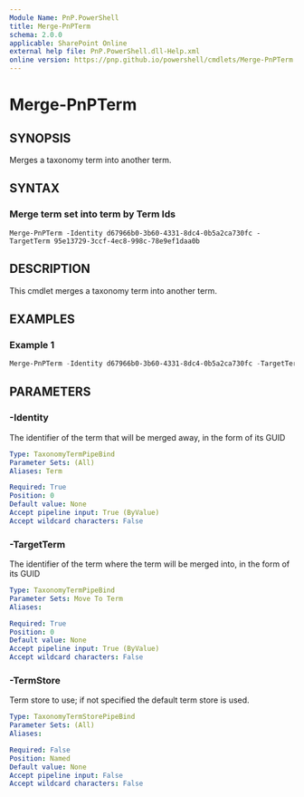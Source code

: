 ```yaml
---
Module Name: PnP.PowerShell
title: Merge-PnPTerm
schema: 2.0.0
applicable: SharePoint Online
external help file: PnP.PowerShell.dll-Help.xml
online version: https://pnp.github.io/powershell/cmdlets/Merge-PnPTerm.html
---
```


# Merge-PnPTerm

## SYNOPSIS

Merges a taxonomy term into another term.

## SYNTAX

### Merge term set into term by Term Ids

```
Merge-PnPTerm -Identity d67966b0-3b60-4331-8dc4-0b5a2ca730fc -TargetTerm 95e13729-3ccf-4ec8-998c-78e9ef1daa0b 
```

## DESCRIPTION

This cmdlet merges a taxonomy term into another term.


## EXAMPLES

### Example 1
```powershell
Merge-PnPTerm -Identity d67966b0-3b60-4331-8dc4-0b5a2ca730fc -TargetTerm 95e13729-3ccf-4ec8-998c-78e9ef1daa0b 
```

## PARAMETERS

### -Identity
The identifier of the term that will be merged away, in the form of its GUID

```yaml
Type: TaxonomyTermPipeBind
Parameter Sets: (All)
Aliases: Term

Required: True
Position: 0
Default value: None
Accept pipeline input: True (ByValue)
Accept wildcard characters: False
```

### -TargetTerm
The identifier of the term where the term will be merged into, in the form of its GUID

```yaml
Type: TaxonomyTermPipeBind
Parameter Sets: Move To Term
Aliases:

Required: True
Position: 0
Default value: None
Accept pipeline input: True (ByValue)
Accept wildcard characters: False
```

### -TermStore
Term store to use; if not specified the default term store is used.

```yaml
Type: TaxonomyTermStorePipeBind
Parameter Sets: (All)
Aliases:

Required: False
Position: Named
Default value: None
Accept pipeline input: False
Accept wildcard characters: False
```
